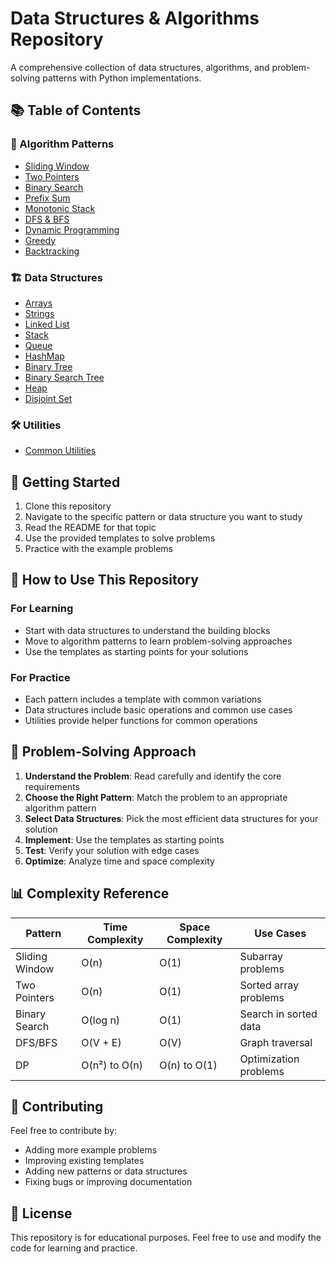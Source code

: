 # Data Structures & Algorithms Repository

A comprehensive collection of data structures, algorithms, and problem-solving patterns with Python implementations.

## 📚 Table of Contents

### 🎯 Algorithm Patterns
- [Sliding Window](./patterns/sliding-window/)
- [Two Pointers](./patterns/two-pointers/)
- [Binary Search](./patterns/binary-search/)
- [Prefix Sum](./patterns/prefix-sum/)
- [Monotonic Stack](./patterns/monotonic-stack/)
- [DFS & BFS](./patterns/dfs-bfs/)
- [Dynamic Programming](./patterns/dp/)
- [Greedy](./patterns/greedy/)
- [Backtracking](./patterns/backtracking/)

### 🏗️ Data Structures
- [Arrays](./data-structures/arrays/)
- [Strings](./data-structures/strings/)
- [Linked List](./data-structures/linked-list/)
- [Stack](./data-structures/stack/)
- [Queue](./data-structures/queue/)
- [HashMap](./data-structures/hashmap/)
- [Binary Tree](./data-structures/binary-tree/)
- [Binary Search Tree](./data-structures/bst/)
- [Heap](./data-structures/heap/)
- [Disjoint Set](./data-structures/disjoint-set/)

### 🛠️ Utilities
- [Common Utilities](./utils/)

## 🚀 Getting Started

1. Clone this repository
2. Navigate to the specific pattern or data structure you want to study
3. Read the README for that topic
4. Use the provided templates to solve problems
5. Practice with the example problems

## 📖 How to Use This Repository

### For Learning
- Start with data structures to understand the building blocks
- Move to algorithm patterns to learn problem-solving approaches
- Use the templates as starting points for your solutions

### For Practice
- Each pattern includes a template with common variations
- Data structures include basic operations and common use cases
- Utilities provide helper functions for common operations

## 🎯 Problem-Solving Approach

1. **Understand the Problem**: Read carefully and identify the core requirements
2. **Choose the Right Pattern**: Match the problem to an appropriate algorithm pattern
3. **Select Data Structures**: Pick the most efficient data structures for your solution
4. **Implement**: Use the templates as starting points
5. **Test**: Verify your solution with edge cases
6. **Optimize**: Analyze time and space complexity

## 📊 Complexity Reference

| Pattern | Time Complexity | Space Complexity | Use Cases |
|---------|----------------|------------------|-----------|
| Sliding Window | O(n) | O(1) | Subarray problems |
| Two Pointers | O(n) | O(1) | Sorted array problems |
| Binary Search | O(log n) | O(1) | Search in sorted data |
| DFS/BFS | O(V + E) | O(V) | Graph traversal |
| DP | O(n²) to O(n) | O(n) to O(1) | Optimization problems |

## 🤝 Contributing

Feel free to contribute by:
- Adding more example problems
- Improving existing templates
- Adding new patterns or data structures
- Fixing bugs or improving documentation

## 📝 License

This repository is for educational purposes. Feel free to use and modify the code for learning and practice.
